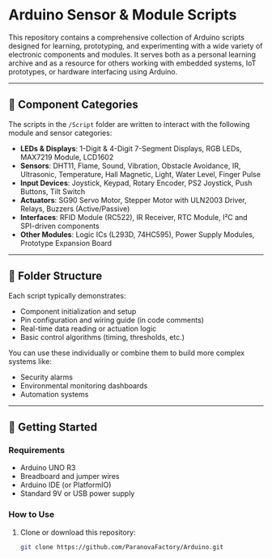 # Arduino Sensor & Module Scripts

This repository contains a comprehensive collection of Arduino scripts designed for learning, prototyping, and experimenting with a wide variety of electronic components and modules. It serves both as a personal learning archive and as a resource for others working with embedded systems, IoT prototypes, or hardware interfacing using Arduino.

---

## 🔧 Component Categories

The scripts in the `/Script` folder are written to interact with the following module and sensor categories:

- **LEDs & Displays**: 1-Digit & 4-Digit 7-Segment Displays, RGB LEDs, MAX7219 Module, LCD1602
- **Sensors**: DHT11, Flame, Sound, Vibration, Obstacle Avoidance, IR, Ultrasonic, Temperature, Hall Magnetic, Light, Water Level, Finger Pulse
- **Input Devices**: Joystick, Keypad, Rotary Encoder, PS2 Joystick, Push Buttons, Tilt Switch
- **Actuators**: SG90 Servo Motor, Stepper Motor with ULN2003 Driver, Relays, Buzzers (Active/Passive)
- **Interfaces**: RFID Module (RC522), IR Receiver, RTC Module, I²C and SPI-driven components
- **Other Modules**: Logic ICs (L293D, 74HC595), Power Supply Modules, Prototype Expansion Board

---

## 📂 Folder Structure

Each script typically demonstrates:
- Component initialization and setup
- Pin configuration and wiring guide (in code comments)
- Real-time data reading or actuation logic
- Basic control algorithms (timing, thresholds, etc.)

You can use these individually or combine them to build more complex systems like:
- Security alarms
- Environmental monitoring dashboards
- Automation systems

---

## 🚀 Getting Started

### Requirements
- Arduino UNO R3
- Breadboard and jumper wires
- Arduino IDE (or PlatformIO)
- Standard 9V or USB power supply

### How to Use
1. Clone or download this repository:
   ```bash
   git clone https://github.com/ParanovaFactory/Arduino.git

